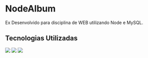 # NodeAlbum
Ex Desenvolvido para disciplina de WEB utilizando Node e MySQL.

## Tecnologias Utilizadas

[<img src="https://img.shields.io/badge/Node.js-339933?style=for-the-badge&logo=nodedotjs&logoColor=white" />](https://nodejs.org/en)
[<img src="https://img.shields.io/badge/MySQL-005C84?style=for-the-badge&logo=mysql&logoColor=white" />](https://www.mysql.com/)
[<img src="https://img.shields.io/badge/Express.js-000000?style=for-the-badge&logo=express&logoColor=white" />](https://expressjs.com/pt-br/)

